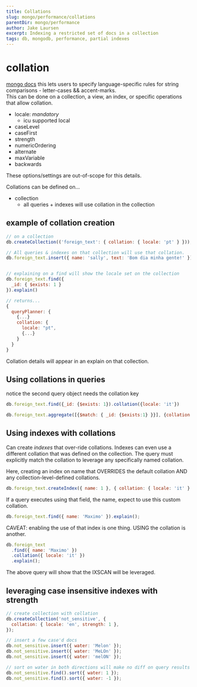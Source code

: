 ```yaml
---
title: Collations
slug: mongo/performance/collations
parentDir: mongo/performance
author: Jake Laursen
excerpt: Indexing a restricted set of docs in a collection
tags: db, mongodb, performance, partial indexes
---
```


# collation

[mongo docs](https://docs.mongodb.com/manual/reference/collation/?jmp=university)
this lets users to specify language-specific rules for string comparisons - letter-cases && accent-marks.  
This can be done on a collection, a view, an index, or specific operations that allow collation.

- locale: _mandatory_
  - icu supported local
- caseLevel
- caseFirst
- strength
- numericOrdering
- alternate
- maxVariable
- backwards

These options/settings are out-of-scope for this details.

Collations can be defined on...

- collection
  - all queries + indexes will use collation in the collection

## example of collation creation

```js
// on a collection
db.createCollection(('foreign_text': { collation: { locale: 'pt' } }));

// All queries & indexes on that collection will use that collation.
db.foreign_text.insert({ name: 'sally', text: 'Bom dia minha gente!' });


// explaining on a find will show the locale set on the collection
db.foreign_text.find({
  _id: { $exists: 1 }
}).explain()

// returns...
{
  queryPlanner: {
    {...}
    collation: {
      locale: "pt",
      {...}
    }
  }
}
```

Collation details will appear in an explain on that collection.

## Using collations in queries

notice the second query object needs the collation key

```js
db.foreign_text.find({_id: {$exists: 1}).collation({locale: 'it'})

db.foreign_text.aggregate([{$match: { _id: {$exists:1} }}], {collation: {locale: 'es'}}).collation({locale: 'it'})
```

## Using indexes with collations

Can create _indexes_ that over-ride collations. Indexes can even use a different collation that was defined on the collection. The query must explicitly match the collation to leverage any specifically named collation.

Here, creating an index on name that OVERRIDES the default collation AND any collection-level-defined collations.

```js
db.foreign_text.createIndex({ name: 1 }, { collation: { locale: 'it' } });
```

If a query executes using that field, the name, expect to use this custom collation.

```js
db.foreign_text.find({ name: 'Maximo' }).explain();
```

CAVEAT: enabling the use of that index is one thing. USING the collation is another.

```js
db.foreign_text
  .find({ name: 'Maximo' })
  .collation({ locale: 'it' })
  .explain();
```

The above query will show that the IXSCAN will be leveraged.

## leveraging case insensitive indexes with strength

```js
// create collection with collation
db.createCollection('not_sensitive', {
  collation: { locale: 'en', strength: 1 },
});

// insert a few case'd docs
db.not_sensitive.insert({ water: 'Melon' });
db.not_sensitive.insert({ water: 'MeLOn' });
db.not_sensitive.insert({ water: 'melON' });

// sort on water in both directions will make no diff on query results
db.not_sensitive.find().sort({ water: 1 });
db.not_sensitive.find().sort({ water: -1 });
```
